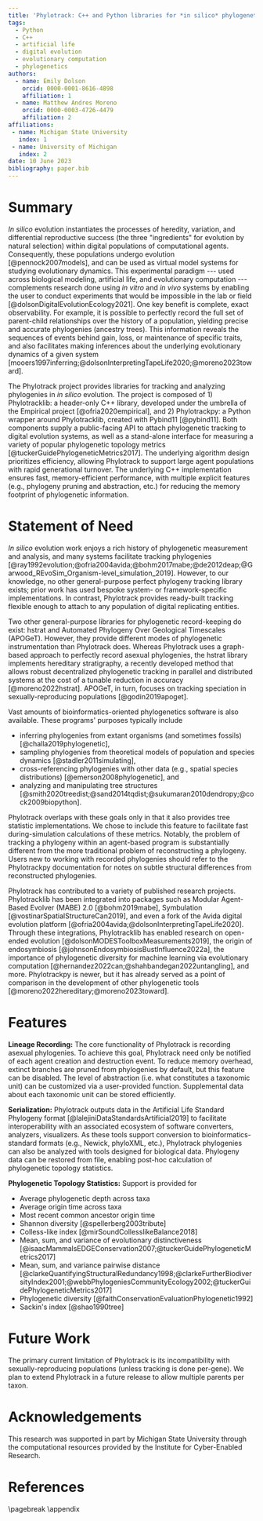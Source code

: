 ```yaml
---
title: 'Phylotrack: C++ and Python libraries for *in silico* phylogenetic tracking'
tags:
  - Python
  - C++
  - artificial life
  - digital evolution
  - evolutionary computation
  - phylogenetics
authors:
  - name: Emily Dolson
    orcid: 0000-0001-8616-4898
    affiliation: 1
  - name: Matthew Andres Moreno
    orcid: 0000-0003-4726-4479
    affiliation: 2
affiliations:
 - name: Michigan State University
   index: 1
 - name: University of Michigan
   index: 2
date: 10 June 2023
bibliography: paper.bib
---
```


# Summary

*In silico* evolution instantiates the processes of heredity, variation, and differential reproductive success (the three "ingredients" for evolution by natural selection) within digital populations of computational agents.
Consequently, these populations undergo evolution [@pennock2007models], and can be used as virtual model systems for studying evolutionary dynamics.
This experimental paradigm --- used across biological modeling, artificial life, and evolutionary computation --- complements research done using *in vitro* and *in vivo* systems by enabling the user to conduct experiments that would be impossible in the lab or field [@dolsonDigitalEvolutionEcology2021].
One key benefit is complete, exact observability.
For example, it is possible to perfectly record the full set of parent-child relationships over the history of a population, yielding precise and accurate phylogenies (ancestry trees).
This information reveals the sequences of events behind gain, loss, or maintenance of specific traits, and also facilitates making inferences about the underlying evolutionary dynamics of a given system [mooers1997inferring;@dolsonInterpretingTapeLife2020;@moreno2023toward].

The Phylotrack project provides libraries for tracking and analyzing phylogenies in *in silico* evolution.
The project is composed of 1) Phylotracklib: a header-only C++ library, developed under the umbrella of the Empirical project [@ofria2020empirical], and 2) Phylotrackpy: a Python wrapper around Phylotracklib, created with Pybind11 [@pybind11].
Both components supply a public-facing API to attach phylogenetic tracking to digital evolution systems, as well as a stand-alone interface for measuring a variety of popular phylogenetic topology metrics [@tuckerGuidePhylogeneticMetrics2017].
The underlying algorithm design prioritizes efficiency, allowing Phylotrack to support large agent populations with rapid generational turnover.
The underlying C++ implementation ensures fast, memory-efficient performance, with multiple explicit features (e.g., phylogeny pruning and abstraction, etc.) for reducing the memory footprint of phylogenetic information.

# Statement of Need

<!-- was going to say a rich history of sophisticated phylogenetic analyses... -->
*In silico* evolution work enjoys a rich history of phylogenetic measurement and analysis, and many systems facilitate tracking phylogenies [@ray1992evolution;@ofria2004avida;@bohm2017mabe;@de2012deap;@Garwood_REvoSim_Organism-level_simulation_2019].
However, to our knowledge, no other general-purpose perfect phylogeny tracking library exists; prior work has used bespoke system- or framework-specific implementations.
In contrast, Phylotrack provides ready-built tracking flexible enough to attach to any population of digital replicating entities.

Two other general-purpose libraries for phylogenetic record-keeping do exist: hstrat and Automated Phylogeny Over Geological Timescales (APOGeT).
However, they provide different modes of phylogenetic instrumentation than Phylotrack does.
Whereas Phylotrack uses a graph-based approach to perfectly record asexual phylogenies, the hstrat library implements hereditary stratigraphy, a recently developed method that allows robust decentralized phylogenetic tracking in parallel and distributed systems at the cost of a tunable reduction in accuracy [@moreno2022hstrat].
APOGeT, in turn, focuses on tracking speciation in sexually-reproducing populations [@godin2019apoget].

Vast amounts of bioinformatics-oriented phylogenetics software is also available.
These programs' purposes typically include
- inferring phylogenies from extant organisms (and sometimes fossils) [@challa2019phylogenetic],
- sampling phylogenies from theoretical models of population and species dynamics [@stadler2011simulating],
- cross-referencing phylogenies with other data (e.g., spatial species distributions) [@emerson2008phylogenetic], and
- analyzing and manipulating tree structures [@smith2020treedist;@sand2014tqdist;@sukumaran2010dendropy;@cock2009biopython].

Phylotrack overlaps with these goals only in that it also provides tree statistic implementations. We chose to include this feature to facilitate fast during-simulation calculations of these metrics.
Notably, the problem of tracking a phylogeny within an agent-based program is substantially different from the more traditional problem of reconstructing a phylogeny.
Users new to working with recorded phylogenies should refer to the Phylotrackpy documentation for notes on subtle structural differences from reconstructed phylogenies.

Phylotrack has contributed to a variety of published research projects.
Phylotracklib has been integrated into packages such as Modular Agent-Based Evolver (MABE) 2.0 [@bohm2019mabe], Symbulation [@vostinarSpatialStructureCan2019], and even a fork of the Avida digital evolution platform [@ofria2004avida;@dolsonInterpretingTapeLife2020].
Through these integrations, Phylotracklib has enabled research on open-ended evolution [@dolsonMODESToolboxMeasurements2019], the origin of endosymbiosis [@johnsonEndosymbiosisBustInfluence2022a], the importance of phylogenetic diversity for machine learning via evolutionary computation [@hernandez2022can;@shahbandegan2022untangling], and more.
Phylotrackpy is newer, but it has already served as a point of comparison in the development of other phylogenetic tools [@moreno2022hereditary;@moreno2023toward].

# Features

__Lineage Recording:__
The core functionality of Phylotrack is recording asexual phylogenies. To achieve this goal, Phylotrack need only be notified of each agent creation and destruction event.
To reduce memory overhead, extinct branches are pruned from phylogenies by default, but this feature can be disabled.
The level of abstraction (i.e. what constitutes a taxonomic unit) can be customized via a user-provided function.
Supplemental data about each taxonomic unit can be stored efficiently.

__Serialization:__
Phylotrack outputs data in the Artificial Life Standard Phylogeny format [@lalejiniDataStandardsArtificial2019] to facilitate interoperability with an associated ecosystem of software converters, analyzers, visualizers.
As these tools support conversion to bioinformatics-standard formats (e.g., Newick, phyloXML, etc.), Phylotrack phylogenies can also be analyzed with tools designed for biological data.
Phylogeny data can be restored from file, enabling post-hoc calculation of phylogenetic topology statistics.

__Phylogenetic Topology Statistics:__ Support is provided for
- Average phylogenetic depth across taxa
- Average origin time across taxa
- Most recent common ancestor origin time
- Shannon diversity [@spellerberg2003tribute]
- Colless-like index [@mirSoundCollesslikeBalance2018]
- Mean, sum, and variance of evolutionary distinctiveness [@isaacMammalsEDGEConservation2007;@tuckerGuidePhylogeneticMetrics2017]
- Mean, sum, and variance pairwise distance [@clarkeQuantifyingStructuralRedundancy1998;@clarkeFurtherBiodiversityIndex2001;@webbPhylogeniesCommunityEcology2002;@tuckerGuidePhylogeneticMetrics2017]
- Phylogenetic diversity [@faithConservationEvaluationPhylogenetic1992]
- Sackin's index [@shao1990tree]

# Future Work

The primary current limitation of Phylotrack is its incompatibility with sexually-reproducing populations (unless tracking is done per-gene).
We plan to extend Phylotrack in a future release to allow multiple parents per taxon.

# Acknowledgements

This research was supported in part by Michigan State University through the computational resources provided by the Institute for Cyber-Enabled Research.

# References

<div id="refs"></div>

\pagebreak
\appendix
